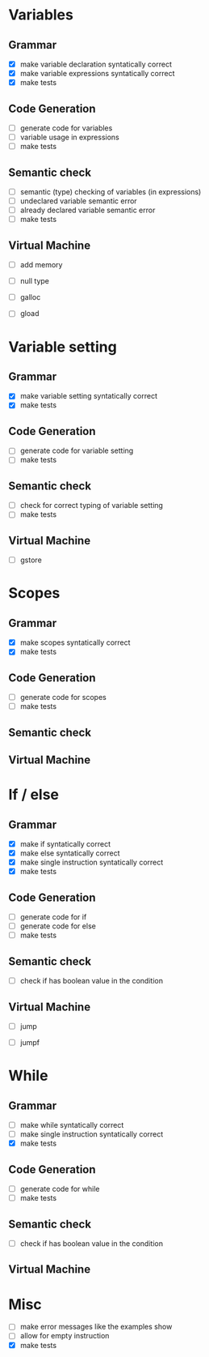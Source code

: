 # Variables
## Grammar
- [x] make variable declaration syntatically correct
- [x] make variable expressions syntatically correct
- [x] make tests
## Code Generation
- [ ] generate code for variables
- [ ] variable usage in expressions
- [ ] make tests
## Semantic check
- [ ] semantic (type) checking of variables (in expressions)
- [ ] undeclared variable semantic error
- [ ] already declared variable semantic error
- [ ] make tests
## Virtual Machine
- [ ] add memory
- [ ] null type
- [ ] galloc
- [ ] gload


# Variable setting
## Grammar
- [x] make variable setting syntatically correct
- [x] make tests
## Code Generation
- [ ] generate code for variable setting
- [ ] make tests
## Semantic check
- [ ] check for correct typing of variable setting
- [ ] make tests
## Virtual Machine
- [ ] gstore


# Scopes
## Grammar
- [x] make scopes syntatically correct
- [x] make tests
## Code Generation
- [ ] generate code for scopes
- [ ] make tests
## Semantic check
## Virtual Machine


# If / else
## Grammar
- [x] make if syntatically correct
- [x] make else syntatically correct
- [x] make single instruction syntatically correct
- [x] make tests
## Code Generation
- [ ] generate code for if
- [ ] generate code for else
- [ ] make tests
## Semantic check
- [ ] check if has boolean value in the condition
## Virtual Machine
- [ ] jump
- [ ] jumpf


# While
## Grammar
- [ ] make while syntatically correct
- [ ] make single instruction syntatically correct
- [x] make tests
## Code Generation
- [ ] generate code for while
- [ ] make tests
## Semantic check
- [ ] check if has boolean value in the condition
## Virtual Machine


# Misc
- [ ] make error messages like the examples show
- [ ] allow for empty instruction
- [x] make tests
